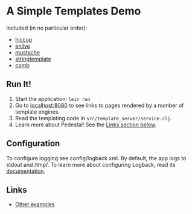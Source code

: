 # A Simple Templates Demo

Included (in no particular order):

* [hiccup](https://github.com/weavejester/hiccup)
* [enlive](https://github.com/cgrand/enlive)
* [mustache](http://http://mustache.github.com/)
* [stringtemplate](http://www.stringtemplate.org/)
* [comb](https://github.com/weavejester/comb)

## Run It!

1. Start the application: `lein run`
2. Go to [localhost:8080](http://localhost:8080/) to see links to pages rendered by a number of template engines.
3. Read the templating code in `src/template_server/service.clj`.
4. Learn more about Pedestal! See the [Links section below](#links).

## Configuration

To configure logging see config/logback.xml. By default, the app logs to stdout and /tmp/.
To learn more about configuring Logback, read its [documentation](http://logback.qos.ch/documentation.html).

## <a name="links"/>Links
* [Other examples](https://github.com/pedestal/samples)
